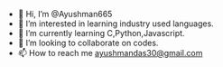 - 👋 Hi, I’m @Ayushman665
- 👀 I’m interested in learning industry used languages.
- 🌱 I’m currently learning C,Python,Javascript.
- 💞️ I’m looking to collaborate on codes.
- 📫 How to reach me ayushmandas30@gmail.com

<!---
Ayushman665/Ayushman665 is a ✨ special ✨ repository because its `README.md` (this file) appears on your GitHub profile.
You can click the Preview link to take a look at your changes.
--->
